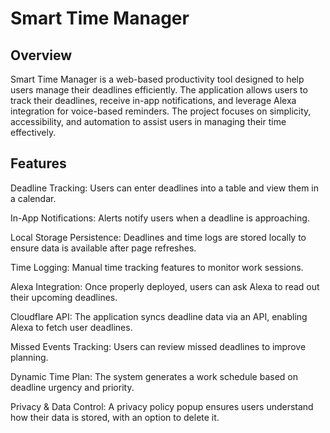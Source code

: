 # Smart Time Manager

## Overview

Smart Time Manager is a web-based productivity tool designed to help users manage their deadlines efficiently. The application allows users to track their deadlines, receive in-app notifications, and leverage Alexa integration for voice-based reminders. The project focuses on simplicity, accessibility, and automation to assist users in managing their time effectively.

## Features

Deadline Tracking: Users can enter deadlines into a table and view them in a calendar.

In-App Notifications: Alerts notify users when a deadline is approaching.

Local Storage Persistence: Deadlines and time logs are stored locally to ensure data is available after page refreshes.

Time Logging: Manual time tracking features to monitor work sessions.

Alexa Integration: Once properly deployed, users can ask Alexa to read out their upcoming deadlines.

Cloudflare API: The application syncs deadline data via an API, enabling Alexa to fetch user deadlines.

Missed Events Tracking: Users can review missed deadlines to improve planning.

Dynamic Time Plan: The system generates a work schedule based on deadline urgency and priority.

Privacy & Data Control: A privacy policy popup ensures users understand how their data is stored, with an option to delete it.

